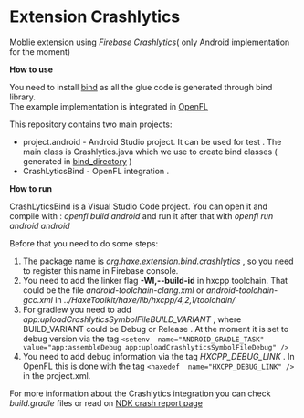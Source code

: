 
# Extension Crashlytics

Moblie extension using _Firebase Crashlytics_( only Android implementation for the moment) 

**How to use**

You need to install  [bind](https://lib.haxe.org/p/bind/) as all the glue code is generated through bind library.  
The example implementation is integrated in  [OpenFL](https://lib.haxe.org/p/openfl/)

This repository contains two main projects:
 - project.android - Android Studio project. It can be used for test . The main class is Crashlytics.java which we use to create bind classes  ( generated in [bind_directory](https://github.com/flashultra/ExtensionCrashlytics-Android/tree/master/project.android/bind_generated/src) )
 - CrashLyticsBind - OpenFL integration . 


**How to run**

CrashLyticsBind is a Visual Studio Code project. You can open it and compile with : *openfl build android* and run it after that with *openfl run android android*

Before that you need to do some steps:
 1)  The package name is *org.haxe.extension.bind.crashlytics* , so you need to register this name in Firebase console.
 2) You need to add the linker flag **-Wl,--build-id** in hxcpp toolchain. That could be the file *android-toolchain-clang.xml* or *android-toolchain-gcc.xml* in *../HaxeToolkit/haxe/lib/hxcpp/4,2,1/toolchain/*
 3) For gradlew you need to add *app:uploadCrashlyticsSymbolFileBUILD_VARIANT* , where BUILD_VARIANT could be Debug or Release . At the moment  it is set to debug version via the tag 
 ```<setenv  name="ANDROID_GRADLE_TASK"  value="app:assembleDebug app:uploadCrashlyticsSymbolFileDebug" />```
 4) You need to add debug information via  the tag *HXCPP_DEBUG_LINK* . In OpenFL this is done with the tag ```<haxedef  name="HXCPP_DEBUG_LINK" />``` in the project.xml.

For more information about the Crashlytics integration you can check *build.gradle* files or read on [NDK crash report page](https://firebase.google.com/docs/crashlytics/ndk-reports#set-up-native-symbols-upload) 
